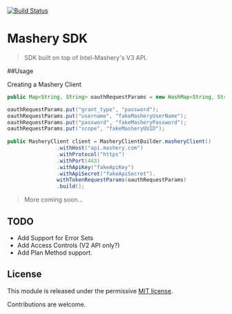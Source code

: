 [![Build Status](https://travis-ci.org/afklm/mashery-sdk.svg?branch=master)](https://travis-ci.org/afklm/mashery-sdk)

# Mashery SDK
> SDK built on top of Intel-Mashery's V3 API.

##Usage

Creating a Mashery Client

```java
public Map<String, String> oauthRequestParams = new HashMap<String, String>();

oauthRequestParams.put("grant_type", "password");
oauthRequestParams.put("username", "fakeMasheryUserName");
oauthRequestParams.put("password", "fakeMasheryPassword");
oauthRequestParams.put("scope", "fakeMasheryUUID");
			
public MasheryClient client = MasheryClientBuilder.masheryClient()
				.withHost("api.mashery.com")
				.withProtocol("https")
				.withPort(443)
				.withApiKey("fakeApiKey")
				.withApiSecret("fakeApiSecret").
				withTokenRequestParams(oauthRequestParams)
				.build();
```

> More coming soon...

## TODO
- Add Support for Error Sets
- Add Access Controls (V2 API only?)
- Add Plan Method support.

## License
This module is released under the permissive [MIT license](LICENSE).

Contributions are welcome.
